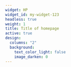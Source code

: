 ```yaml
---
widget: HP
widget_id: my-widget-123
headless: true
weight: 1
title: Title of homepage
active: true
design:
  columns: "2"
  background:
    text_color_light: false
    image_darken: 0
---
```


